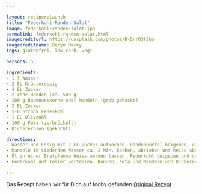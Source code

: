 ```yaml
---

layout: reciperelaunch
title: "Federkohl-Randen-Salat"
image: federkohl-randen-salat.jpg
permalink: federkohl-randen-salat.html
imagecrediturl: https://unsplash.com/photos/B-DrrO3tSbo
imagecreditname: Deryn Macey
tags: glutenfrei, low carb, vegi

persons: 5

ingredients:
- 1 l Wasser
- 2 EL Kräuteressig
- 4 EL Zucker
- 2 rohe Randen (ca. 500 g)
- 100 g Baumnusskerne oder Mandeln (grob gehackt)
- 3 EL Zucker
- 5-6 Strunk Federkohl
- 1 EL Olivenöl
- 100 g Feta (zerbröckelt)
- Kichererbsen (gekocht)

directions:
- Wasser und Essig mit 2 EL Zucker aufkochen, Randenwürfel beigeben, ca. 10 Min. weich kochen. Abtropfen, dabei ca. 2 dl Kochflüssigkeit auffangen. Kochflüssigkeit zurück in die Pfanne giessen, restlichen Zucker beigeben und auf ca. die Hälfte einkochen, auskühlen.
- Mandeln im siedenden Wasser ca. 2 Min. kochen, absieben und heiss abspülen. Mit Zucker mischen, in einer beschichteten Bratpfanne ca. 4 Min. goldgelb braten, auskühlen.
- Öl in einer Bratpfanne heiss werden lassen, Federkohl beigeben und ca. 5 Min. andämpfen, würzen.
- Federkohl auf Teller verteilen. Randen, Feta und Mandeln und Kichererbsen darauf anrichten. Eingekochte Kochflüssigkeit darüberträufeln, würzen.

---
```


Das Rezept haben wir für Dich auf fooby gefunden [Original Rezept](
https://fooby.ch/de/rezepte/14950/federkohl-randen-salat)